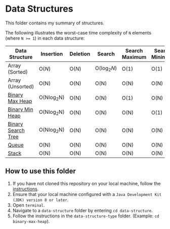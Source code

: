 # Data Structures

This folder contains my summary of structures.

The following illustrates the worst-case time complexity of `N` elements (where `N >= 1`) in each data structure:

Data Structure           | Insertion               | Deletion                | Search                   | Search Maximum            | Search Minimum
------------------------ | ----------------------- | ----------------------- | -----------------------  | -----------------------   | -----------------------
Array (Sorted)           | O(_N_)                  | O(_N_)                  | O(log<sub>2</sub>_N_)    | O(1)                      | O(1)   
Array (Unsorted)         | O(N)                    | O(N)                    | O(N)                     | O(N)                      | O(N)   
[Binary Max Heap](https://github.com/shumarb/notes-and-code/tree/main/data-structures/binary-max-heap)         | O(Nlog<sub>2</sub>N)      | O(N)                    | O(N)                     | O(1)                      | O(N)
[Binary Min Heap](https://github.com/shumarb/notes-and-code/tree/main/data-structures/binary-min-heap)         | O(Nlog<sub>2</sub>N)      | O(N)                    | O(N)                     | O(N)                      | O(1)
[Binary Search Tree](https://github.com/shumarb/notes-and-code/tree/main/data-structures/binary-search-tree)    | O(Nlog<sub>2</sub>N)     | O(N)      | O(N)      | O(N)       | O(N)
[Queue](https://github.com/shumarb/notes-and-code/tree/main/data-structures/queue)                    | O(N)                    | O(N)                    | O(N)                     | O(N)                      | O(N)   
[Stack](https://github.com/shumarb/notes-and-code/tree/main/data-structures/stack)                   | O(N)                    | O(N)                    | O(N)                     | O(N)                      | O(N)   

## How to use this folder
1. If you have not cloned this repository on your local machine, follow the [instructions](https://github.com/shumarb/notes-and-code#how-to-use-this-repository).
2. Ensure that your local machine configured with a `Java Development Kit (JDK) version 8 or later`.
3. Open `terminal`.
4. Navigate to a `data-structure` folder by entering `cd data-structure`.
5. Follow the instructions in the `data-structure-type` folder. (Example: `cd binary-max-heap`).
